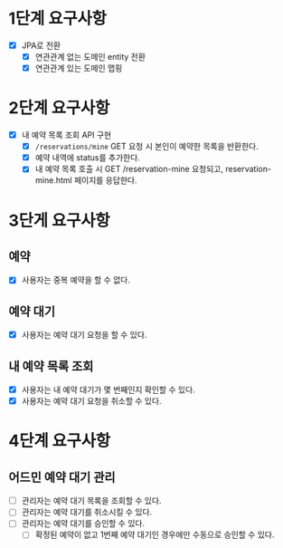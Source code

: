 # 1단계 요구사항
- [x] JPA로 전환
  - [x] 연관관계 없는 도메인 entity 전환
  - [x] 연관관계 있는 도메인 맵핑

# 2단계 요구사항
- [x] 내 예약 목록 조회 API 구현
  - [x] `/reservations/mine` GET 요청 시 본인이 예약한 목록을 반환한다.
  - [x] 예약 내역에 status를 추가한다.
  - [x] 내 예약 목록 호출 시 GET /reservation-mine 요청되고, reservation-mine.html 페이지를 응답한다.

# 3단게 요구사항
## 예약
- [x] 사용자는 중복 예약을 할 수 없다.

## 예약 대기
- [x] 사용자는 예약 대기 요청을 할 수 있다.

## 내 예약 목록 조회
- [x] 사용자는 내 예약 대기가 몇 번째인지 확인할 수 있다.
- [x] 사용자는 예약 대기 요청을 취소할 수 있다.

# 4단계 요구사항
## 어드민 예약 대기 관리
- [ ] 관리자는 예약 대기 목록을 조회할 수 있다.
- [ ] 관리자는 예약 대기를 취소시킬 수 있다.
- [ ] 관리자는 예약 대기를 승인할 수 있다.
  - [ ] 확정된 예약이 없고 1번째 예약 대기인 경우에만 수동으로 승인할 수 있다.
